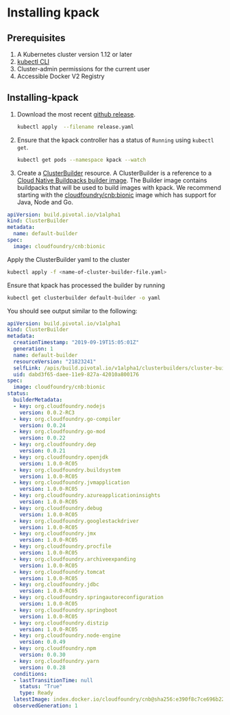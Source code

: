 # Installing kpack

## Prerequisites

1. A Kubernetes cluster version 1.12 or later
1. [kubectl CLI](https://kubernetes.io/docs/tasks/tools/install-kubectl/)
1. Cluster-admin permissions for the current user
1. Accessible Docker V2 Registry

## Installing-kpack

1. Download the most recent [github release](https://github.com/pivotal/kpack/releases).

   ```bash
   kubectl apply  --filename release.yaml
   ```
1. Ensure that the kpack controller has a status of `Running` using  `kubectl get`.   

   ```bash
   kubectl get pods --namespace kpack --watch
   ```

1. Create a [ClusterBuilder](builders.md) resource. A ClusterBuilder is a reference to a [Cloud Native Buildpacks builder image](https://buildpacks.io/docs/using-pack/working-with-builders/). 
The Builder image contains buildpacks that will be used to build images with kpack. We recommend starting with the [cloudfoundry/cnb:bionic](https://hub.docker.com/r/cloudfoundry/cnb) image which has support for Java, Node and Go.         

```yaml
apiVersion: build.pivotal.io/v1alpha1
kind: ClusterBuilder
metadata:
  name: default-builder
spec:
  image: cloudfoundry/cnb:bionic
```

Apply the ClusterBuilder yaml to the cluster

```bash
kubectl apply -f <name-of-cluster-builder-file.yaml>
```

Ensure that kpack has processed the builder by running

```bash
kubectl get clusterbuilder default-builder -o yaml
``` 

You should see output similar to the following:

```yaml
apiVersion: build.pivotal.io/v1alpha1
kind: ClusterBuilder
metadata:
  creationTimestamp: "2019-09-19T15:05:01Z"
  generation: 1
  name: default-builder
  resourceVersion: "21823241"
  selfLink: /apis/build.pivotal.io/v1alpha1/clusterbuilders/cluster-build-service-builder
  uid: dabd3f65-daee-11e9-827a-42010a800176
spec:
  image: cloudfoundry/cnb:bionic
status:
  builderMetadata:
  - key: org.cloudfoundry.nodejs
    version: 0.0.2-RC3
  - key: org.cloudfoundry.go-compiler
    version: 0.0.24
  - key: org.cloudfoundry.go-mod
    version: 0.0.22
  - key: org.cloudfoundry.dep
    version: 0.0.21
  - key: org.cloudfoundry.openjdk
    version: 1.0.0-RC05
  - key: org.cloudfoundry.buildsystem
    version: 1.0.0-RC05
  - key: org.cloudfoundry.jvmapplication
    version: 1.0.0-RC05
  - key: org.cloudfoundry.azureapplicationinsights
    version: 1.0.0-RC05
  - key: org.cloudfoundry.debug
    version: 1.0.0-RC05
  - key: org.cloudfoundry.googlestackdriver
    version: 1.0.0-RC05
  - key: org.cloudfoundry.jmx
    version: 1.0.0-RC05
  - key: org.cloudfoundry.procfile
    version: 1.0.0-RC05
  - key: org.cloudfoundry.archiveexpanding
    version: 1.0.0-RC05
  - key: org.cloudfoundry.tomcat
    version: 1.0.0-RC05
  - key: org.cloudfoundry.jdbc
    version: 1.0.0-RC05
  - key: org.cloudfoundry.springautoreconfiguration
    version: 1.0.0-RC05
  - key: org.cloudfoundry.springboot
    version: 1.0.0-RC05
  - key: org.cloudfoundry.distzip
    version: 1.0.0-RC05
  - key: org.cloudfoundry.node-engine
    version: 0.0.49
  - key: org.cloudfoundry.npm
    version: 0.0.30
  - key: org.cloudfoundry.yarn
    version: 0.0.28
  conditions:
  - lastTransitionTime: null
    status: "True"
    type: Ready
  latestImage: index.docker.io/cloudfoundry/cnb@sha256:e390f8c7ce696b222197a0e02687aeee6612a9815f78b6f5876de3cb3efd7ba3
  observedGeneration: 1
```

